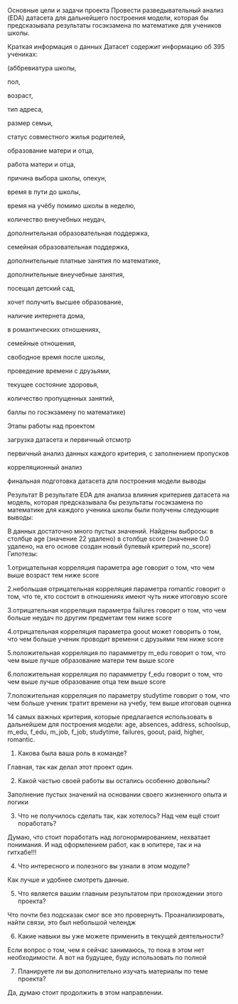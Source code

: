 Основные цели и задачи проекта
Провести разведывательный анализ (EDA) датасета для дальнейшего построения модели, которая бы предсказывала результаты госэкзамена по математике для учеников школы.

Краткая информация о данных
Датасет содержит информацию об 395 учениках: 

(аббревиатура школы, 

пол, 

возраст,

тип адреса, 

размер семьи, 

статус совместного жилья родителей, 

образование матери и отца, 

работа матери и отца, 

причина выбора школы, опекун, 

время в пути до школы,

время на учёбу помимо школы в неделю,

количество внеучебных неудач,

дополнительная образовательная поддержка, 

семейная образовательная поддержка, 

дополнительные платные занятия по математике, 

дополнительные внеучебные занятия, 

посещал детский сад, 

хочет получить высшее образование, 

наличие интернета дома, 

в романтических отношениях, 

семейные отношения, 

свободное время после школы, 

проведение времени с друзьями, 

текущее состояние здоровья, 

количество пропущенных занятий,

баллы по госэкзамену по математике)

Этапы работы над проектом

загрузка датасета и первичный отсмотр

первичный анализ данных каждого критерия, с заполнением пропусков

корреляционный анализ

финальная подготовка датасета для построения модели
выводы

Результат
В результате EDA для анализа влияния критериев датасета на модель, которая предсказывала бы результаты госэкзамена по математике для каждого ученика школы были получены следующие выводы:

В данных достаточно много пустых значений.
Найдены выбросы: в столбце age (значение 22 удалено) 
в столбце score (значение 0.0 удалено, на его основе создан новый булевый критерий no_score)
Гипотезы: 

1.отрицательная корреляция параметра age говорит о том, что чем выше возраст тем ниже score 

2.небольшая отрицательная корреляция параметра romantic говорит о том, что те, кто состоит в отношениях имеют чуть ниже итоговую score 

3.отрицательная корреляция параметра failures говорит о том, что чем больше неудач по другим предметам тем ниже score 

4.отрицательная корреляция параметра goout может говорить о том, что чем больше ученик проводит времени с друзьями тем ниже score 

5.положительная корреляция по парамметру m_edu говорит о том, что чем выше лучше образование матери тем выше score 

6.положительная корреляция по парамметру f_edu говорит о том, что чем выше лучше образование отца тем выше score 

7.положительная корреляция по параметру studytime говорит о том, что чем больше ученик тратит времени на учебу, тем выше итоговая оценка 

14 cамых важных критерия, которые предлагается использовать в дальнейшем для построения модели: age, absences, address, schoolsup, m_edu, f_edu, m_job, f_job, studytime, failures, goout, paid, higher, romantic.

1. Какова была ваша роль в команде?

Главная, так как делал этот проект один.

2. Какой частью своей работы вы остались особенно довольны?

Заполнение пустых значений на основании своего жизненного опыта и логики

3. Что не получилось сделать так, как хотелось? Над чем ещё стоит поработать?

Думаю, что стоит поработать над логонормированием, нехватает понимания. И над оформлением работ, как в юпитере, так и на гитхабе!!!

4. Что интересного и полезного вы узнали в этом модуле?

Как лучше и удобнее смотреть данные.

5. Что является вашим главным результатом при прохождении этого проекта?

Что почти без подсказак смог все это провернуть. Проанализировать, найти связи, это был небольшой челендж

6. Какие навыки вы уже можете применить в текущей деятельности?

Если вопрос о том, чем я сейчас занимаюсь, то пока в этом нет необходимости. А вот на будущее, буду использовать по полной

7. Планируете ли вы дополнительно изучать материалы по теме проекта?

Да, думаю стоит продолжить в этом направлении.
